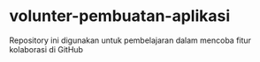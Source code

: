 # volunter-pembuatan-aplikasi
Repository ini digunakan untuk pembelajaran dalam mencoba fitur kolaborasi di GitHub
